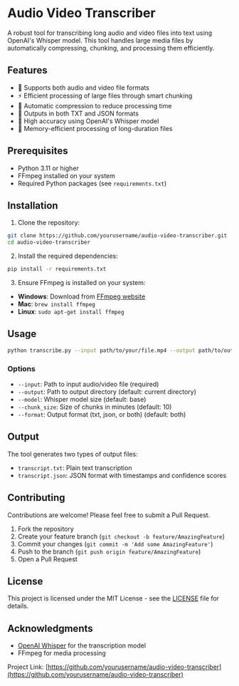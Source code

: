 # Audio Video Transcriber

A robust tool for transcribing long audio and video files into text using OpenAI's Whisper model. This tool handles large media files by automatically compressing, chunking, and processing them efficiently.

## Features

- 🎥 Supports both audio and video file formats
- ⚡ Efficient processing of large files through smart chunking
- 🔄 Automatic compression to reduce processing time
- 📝 Outputs in both TXT and JSON formats
- 🎯 High accuracy using OpenAI's Whisper model
- 💪 Memory-efficient processing of long-duration files

## Prerequisites

- Python 3.11 or higher
- FFmpeg installed on your system
- Required Python packages (see `requirements.txt`)

## Installation

1. Clone the repository:
```bash
git clone https://github.com/yourusername/audio-video-transcriber.git
cd audio-video-transcriber
```

2. Install the required dependencies:
```bash
pip install -r requirements.txt
```

3. Ensure FFmpeg is installed on your system:
- **Windows**: Download from [FFmpeg website](https://ffmpeg.org/download.html)
- **Mac**: `brew install ffmpeg`
- **Linux**: `sudo apt-get install ffmpeg`

## Usage

```bash
python transcribe.py --input path/to/your/file.mp4 --output path/to/output
```

### Options

- `--input`: Path to input audio/video file (required)
- `--output`: Path to output directory (default: current directory)
- `--model`: Whisper model size (default: base)
- `--chunk_size`: Size of chunks in minutes (default: 10)
- `--format`: Output format (txt, json, or both) (default: both)

## Output

The tool generates two types of output files:
- `transcript.txt`: Plain text transcription
- `transcript.json`: JSON format with timestamps and confidence scores

## Contributing

Contributions are welcome! Please feel free to submit a Pull Request.

1. Fork the repository
2. Create your feature branch (`git checkout -b feature/AmazingFeature`)
3. Commit your changes (`git commit -m 'Add some AmazingFeature'`)
4. Push to the branch (`git push origin feature/AmazingFeature`)
5. Open a Pull Request

## License

This project is licensed under the MIT License - see the [LICENSE](LICENSE) file for details.

## Acknowledgments

- [OpenAI Whisper](https://github.com/openai/whisper) for the transcription model
- FFmpeg for media processing

Project Link: [https://github.com/yourusername/audio-video-transcriber](https://github.com/yourusername/audio-video-transcriber)